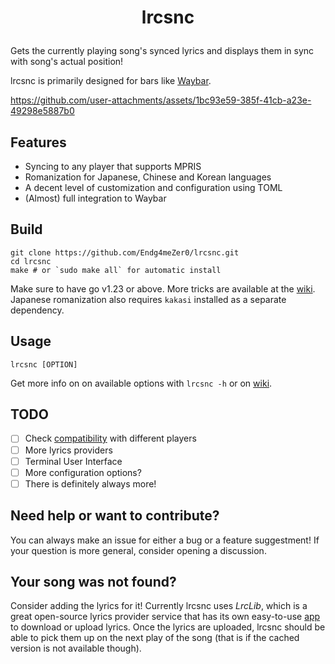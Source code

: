 # <p align="center">lrcsnc</p>
Gets the currently playing song's synced lyrics and displays them in sync with song's actual position!

lrcsnc is primarily designed for bars like [Waybar](https://github.com/Alexays/Waybar).

https://github.com/user-attachments/assets/1bc93e59-385f-41cb-a23e-49298e5887b0

## Features

- Syncing to any player that supports MPRIS
- Romanization for Japanese, Chinese and Korean languages
- A decent level of customization and configuration using TOML
- (Almost) full integration to Waybar

## Build
```
git clone https://github.com/Endg4meZer0/lrcsnc.git
cd lrcsnc
make # or `sudo make all` for automatic install
```
Make sure to have go v1.23 or above.
More tricks are available at the [wiki](https://github.com/Endg4meZer0/lrcsnc/wiki/Building).
Japanese romanization also requires `kakasi` installed as a separate dependency.

## Usage
```
lrcsnc [OPTION]
```
Get more info on on available options with `lrcsnc -h` or on [wiki](https://github.com/Endg4meZer0/lrcsnc/wiki/Available-options).

## TODO
- [ ] Check [compatibility](https://github.com/Endg4meZer0/lrcsnc/wiki/Compatibility-with-players) with different players
- [ ] More lyrics providers
- [ ] Terminal User Interface
- [ ] More configuration options?
- [ ] There is definitely always more!

## Need help or want to contribute?
You can always make an issue for either a bug or a feature suggestment! If your question is more general, consider opening a discussion.

## Your song was not found?
Consider adding the lyrics for it! Currently lrcsnc uses *LrcLib*, which is a great open-source lyrics provider service that has its own easy-to-use [app](https://github.com/tranxuanthang/lrcget) to download or upload lyrics. Once the lyrics are uploaded, lrcsnc should be able to pick them up on the next play of the song (that is if the cached version is not available though).
